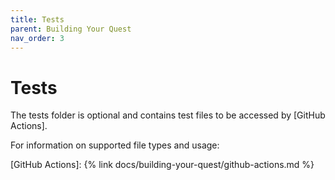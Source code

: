 ```yaml
---
title: Tests
parent: Building Your Quest
nav_order: 3
---
```


# Tests

The tests folder is optional and contains test files to be accessed by [GitHub Actions].

For information on supported file types and usage:

[GitHub Actions]: {% link docs/building-your-quest/github-actions.md %}